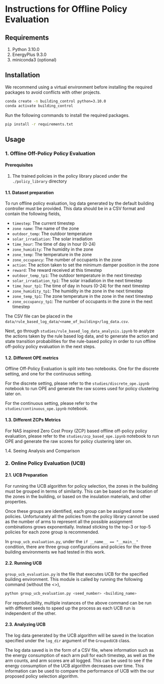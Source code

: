 # Instructions for Offline Policy Evaluation

## Requirements

1. Python 3.10.0
2. EnergyPlus 9.3.0
3. miniconda3 (optional)

## Installation

We recommend using a virtual environment before installing the required packages to avoid conflicts with other projects.

```bash
conda create -n building_control python=3.10.0
conda activate building_control
```

Run the following commands to install the required packages.

```bash
pip install -r requirements.txt
```

## Usage

### 1. Offline Off-Policy Policy Evaluation

#### Prerequisites

1. The trained policies in the policy library placed under the `./policy_library` directory

#### 1.1. Dataset preparation

To run offline policy evaluation, log data generated by the default building controller must be provided. This data should be in a CSV format and contain the following fields,

- `timestep`: The current timestep
- `zone name`: The name of the zone
- `outdoor_temp`: The outdoor temperature
- `solar_irradiation`: The solar irradiation
- `time_hour`: The time of day in hour (0-24)
- `zone_humidity`: The humidity in the zone
- `zone_temp`: The temperature in the zone
- `zone_occupancy`: The number of occupants in the zone
- `action`: The action taken to set the minimum damper position in the zone
- `reward`: The reward received at this timestep
- `outdoor_temp_tp1`: The outdoor temperature in the next timestep
- `solar_irradiation_tp1`: The solar irradiation in the next timestep
- `time_hour_tp1`: The time of day in hours (0-24) for the next timestep
- `zone_humidity_tp1`: The humidity in the zone in the next timestep
- `zone_temp_tp1`: The zone temperature in the zone in the next timestep
- `zone_occupancy_tp1`: The number of occupants in the zone in the next timestep

The CSV file can be placed in the `data/rule_based_log_data/<name_of_building>/log_data.csv`.

Next, go through `studies/rule_based_log_data_analysis.ipynb` to analyze the actions taken by the rule based log data, and to generate the action and state transition probabilities for the rule-based policy in order to run offline off-policy policy evaluation in the next steps.

#### 1.2. Different OPE metrics

Offline Off-Policy Evaluation is split into two notebooks. One for the discrete setting, and one for the continuous setting.

For the discrete setting, please refer to the `studies/discrete_ope.ipynb` notebook to run OPE and generate the raw scores used for policy clustering later on.

For the continuous setting, please refer to the `studies/continuous_ope.ipynb` notebook.

#### 1.3. Different ZCPs Metrics

For NAS inspired Zero Cost Proxy (ZCP) based offline off-policy policy evaluation, please refer to the `studies/zcp_based_ope.ipynb` notebook to run OPE and generate the raw scores for policy clustering later on.

1.4. Seeing Analysis and Comparison

### 2. Online Policy Evaluation (UCB)

#### 2.1. UCB Preparation

For running the UCB algorithm for policy selection, the zones in the building must be grouped in terms of similarity. This can be based on the location of the zones in the building, or based on the insulation materials, and other properties.

Once these groups are identified, each group can be assigned some policies. Unfortunately all the policies from the policy library cannot be used as the number of arms to represent all the possible assignment combinations grows exponentially. Instead sticking to the top-3 or top-5 policies for each zone group is recommended.

In `group_ucb_evaluation.py`, under the `if __name__ == "__main__"` condition, there are three group configurations and policies for the three building environments we had tested in this work.

#### 2.2. Running UCB

`group_ucb_evaluation.py` is the file that executes UCB for the specified building environment. This module is called by running the following command (without the <>),

```bash
python group_ucb_evaluation.py <seed_number> <building_name>
```

For reproducibility, multiple instances of the above command can be run with different seeds to speed up the process as each UCB run is independent of the other.

#### 2.3. Analyzing UCB

The log data generated by the UCB algorithm will be saved in the location specified under the `log_dir` argument of the `GroupedUCB` class.

The log data saved is in the form of a CSV file, where information such as the energy consumption of each arm pull for each timestep, as well as the arm counts, and arm scores are all logged. This can be used to see if the energy consumption of the UCB algorithm decreases over time. This information can be used to compare the performance of UCB with the our proposed policy selection algorithm.
